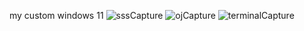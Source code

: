 my custom windows 11
![sssCapture](https://github.com/user-attachments/assets/ed746b07-6367-40de-aa36-999f74775d3b)
![ojCapture](https://github.com/user-attachments/assets/6ba8f661-0e1a-431a-92ba-5c612be02a3b)
![terminalCapture](https://github.com/user-attachments/assets/c5e57400-88e1-4051-8617-01d7efd14809)

